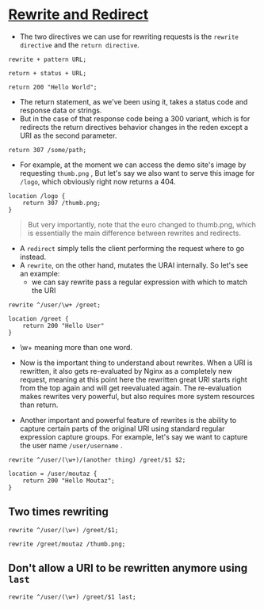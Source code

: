 # [Rewrite and Redirect](../Code/04%2BRewrites%2B%26%2BRedirects.conf)

- The two directives we can use for rewriting requests is the `rewrite directive` and the `return directive`.
```
rewrite + pattern URL;
```

```
return + status + URL;

return 200 "Hello World";
```

- The return statement, as we've been using it, takes a status code and response data or strings.
- But in the case of that response code being a 300 variant, which is for redirects the return directives behavior changes in the reden except a URI as the second parameter.
```
return 307 /some/path;  
```

- For example, at the moment we can access the demo site's image by requesting `thumb.png` , But let's say we also want to serve this image for `/logo`, which obviously right now returns a 404.

```
location /logo {
    return 307 /thumb.png;
}
```
> But very importantly, note that the euro changed to thumb.png, which is essentially the main difference between rewrites and redirects.

- A `redirect` simply tells the client performing the request where to go instead.
- A `rewrite`, on the other hand, mutates the URAI internally. So let's see an example:
    - we can say rewrite pass a regular expression with which to match the URI

```
rewrite ^/user/\w+ /greet;
```

```
location /greet {
    return 200 "Hello User"
}
```

- \w+ meaning more than one word.
- Now is the important thing to understand about rewrites. When a URI is rewritten, it also gets re-evaluated by Nginx as a completely new request, meaning at this point here the rewritten great URI starts right from the top again and will get reevaluated again. The re-evaluation makes rewrites very powerful, but also requires more system resources than return.


- Another important and powerful feature of rewrites is the ability to capture certain parts of the original URI using standard regular expression capture groups. For example, let's say we want to capture the user name `/user/username` .
```
rewrite ^/user/(\w+)/(another thing) /greet/$1 $2;
```

```
location = /user/moutaz {
    return 200 "Hello Moutaz";
}
```

## Two times rewriting
```
rewrite ^/user/(\w+) /greet/$1;
```

```
rewrite /greet/moutaz /thumb.png;
```


## Don't allow a URI to be rewritten anymore using `last`

```
rewrite ^/user/(\w+) /greet/$1 last;
```


